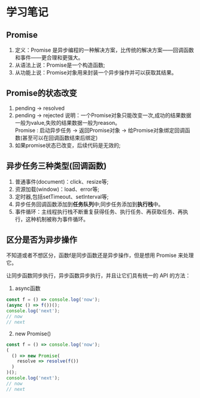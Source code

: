 # 学习笔记

## Promise 
1. 定义：Promise 是异步编程的一种解决方案，比传统的解决方案——回调函数和事件——更合理和更强大。
2. 从语法上说：Promise是一个构造函数;
3. 从功能上说：Promise对象用来封装一个异步操作并可以获取其结果。

## Promise的状态改变
1. pending -> resolved
2. pending -> rejected
说明：一个Promise对象只能改变一次,成功的结果数据一般为value,失败的结果数据一般为reason。<br>
Promise : 启动异步任务 -> 返回Promise对象 -> 给Promise对象绑定回调函数(甚至可以在回调函数结束后绑定)<br>
3. 如果promise状态已改变，后续代码是无效的;<br>

## 异步任务三种类型(回调函数)
1. 普通事件(document)：click、resize等;
2. 资源加载(window)：load、error等;
3. 定时器,包括setTimeout、setInterval等;
4. 异步任务回调函数添加到**任务队列**中;同步任务添加到**执行栈**中。
5. 事件循环：主线程执行栈不断重复获得任务、执行任务、再获取任务、再执行，这种机制被称为事件循环。


## 区分是否为异步操作
不知道或者不想区分，函数f是同步函数还是异步操作，但是想用 Promise 来处理它。

让同步函数同步执行，异步函数异步执行，并且让它们具有统一的 API 的方法：<br>
1. async函数<br>

```javascript
const f = () => console.log('now');
(async () => f())();
console.log('next');
// now
// next
```

2. new Promise()
```javascript
const f = () => console.log('now');
(
  () => new Promise(
    resolve => resolve(f())
  )
)();
console.log('next');
// now
// next
```